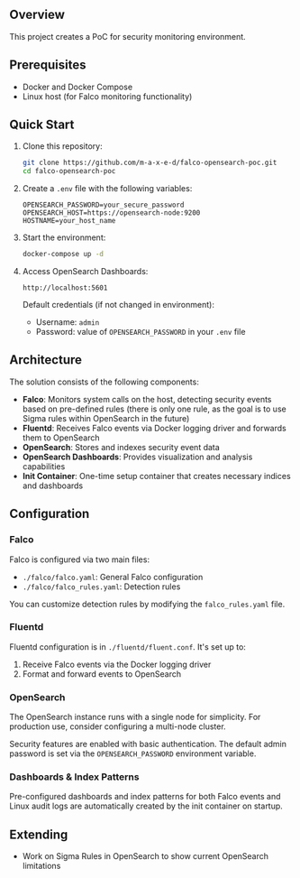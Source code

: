 ## Overview

This project creates a PoC for security monitoring environment.

## Prerequisites

- Docker and Docker Compose
- Linux host (for Falco monitoring functionality)

## Quick Start

1. Clone this repository:
   ```bash
   git clone https://github.com/m-a-x-e-d/falco-opensearch-poc.git
   cd falco-opensearch-poc
   ```

2. Create a `.env` file with the following variables:
   ```
   OPENSEARCH_PASSWORD=your_secure_password
   OPENSEARCH_HOST=https://opensearch-node:9200
   HOSTNAME=your_host_name
   ```

3. Start the environment:
   ```bash
   docker-compose up -d
   ```

4. Access OpenSearch Dashboards:
   ```
   http://localhost:5601
   ```
   Default credentials (if not changed in environment):
   - Username: `admin`
   - Password: value of `OPENSEARCH_PASSWORD` in your `.env` file

## Architecture

The solution consists of the following components:

- **Falco**: Monitors system calls on the host, detecting security events based on pre-defined rules (there is only one rule, as the goal is to use Sigma rules within OpenSearch in the future)
- **Fluentd**: Receives Falco events via Docker logging driver and forwards them to OpenSearch
- **OpenSearch**: Stores and indexes security event data
- **OpenSearch Dashboards**: Provides visualization and analysis capabilities
- **Init Container**: One-time setup container that creates necessary indices and dashboards

## Configuration

### Falco

Falco is configured via two main files:
- `./falco/falco.yaml`: General Falco configuration
- `./falco/falco_rules.yaml`: Detection rules

You can customize detection rules by modifying the `falco_rules.yaml` file.

### Fluentd

Fluentd configuration is in `./fluentd/fluent.conf`. It's set up to:
1. Receive Falco events via the Docker logging driver
2. Format and forward events to OpenSearch

### OpenSearch

The OpenSearch instance runs with a single node for simplicity. For production use, consider configuring a multi-node cluster.

Security features are enabled with basic authentication. The default admin password is set via the `OPENSEARCH_PASSWORD` environment variable.

### Dashboards & Index Patterns

Pre-configured dashboards and index patterns for both Falco events and Linux audit logs are automatically created by the init container on startup.


## Extending
- Work on Sigma Rules in OpenSearch to show current OpenSearch limitations